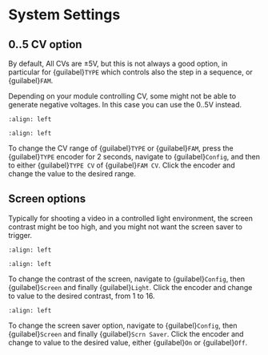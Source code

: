 # System Settings

## 0..5 CV option

By default, All CVs are ±5V, but this is not always a good option, in particular for {guilabel}`TYPE` which controls also the step in a sequence, or {guilabel}`FAM`.

Depending on your module controlling CV, some might not be able to generate negative voltages. In this case you can use the 0..5V instead.

```{image} config.png
:align: left
```

```{image} type_cv.png
:align: left
```

To change the CV range of {guilabel}`TYPE` or {guilabel}`FAM`, press the {guilabel}`TYPE` encoder for 2 seconds, navigate to {guilabel}`Config`, and then to either {guilabel}`TYPE CV` of {guilabel}`FAM CV`. Click the encoder and change the value to the desired range.


## Screen options

Typically for shooting a video in a controlled light environment, the screen contrast might be too high, and you might not want the screen saver to trigger.

```{image} screen.png
:align: left
```

```{image} screen_light.png
:align: left
```

To change the contrast of the screen, navigate to {guilabel}`Config`, then {guilabel}`Screen` and finally {guilabel}`Light`. Click the encoder and change to value to the desired contrast, from 1 to 16.

```{image} screen_saver.png
:align: left
```

To change the screen saver option, navigate to {guilabel}`Config`, then {guilabel}`Screen` and finally {guilabel}`Scrn Saver`. Click the encoder and change to value to the desired value, either {guilabel}`On` or {guilabel}`Off`.
